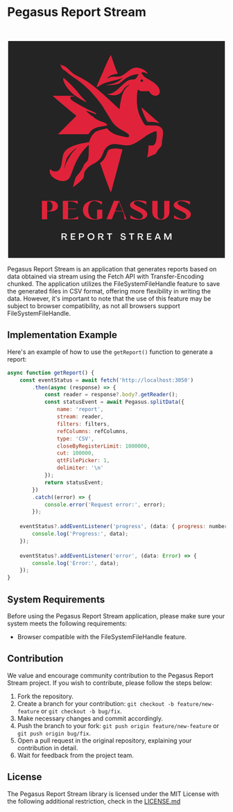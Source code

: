 # Pegasus Report Stream

<br />
<p align="center">
  <img src="https://raw.githubusercontent.com/carloseduardodb/public-storage-images/main/Pegasus.png" alt="Pegasus Report Stream Logo">
</p>

Pegasus Report Stream is an application that generates reports based on data obtained via stream using the Fetch API with Transfer-Encoding chunked. The application utilizes the FileSystemFileHandle
feature to save the generated files in CSV format, offering more flexibility in writing the data. However, it's important to note that the use of this feature may be subject to browser compatibility,
as not all browsers support FileSystemFileHandle.

## Implementation Example

Here's an example of how to use the `getReport()` function to generate a report:

```javascript
async function getReport() {
    const eventStatus = await fetch('http://localhost:3050')
        .then(async (response) => {
            const reader = response?.body?.getReader();
            const statusEvent = await Pegasus.splitData({
                name: 'report',
                stream: reader,
                filters: filters,
                refColumns: refColumns,
                type: 'CSV',
                closeByRegisterLimit: 1000000,
                cut: 100000,
                qttFilePicker: 1,
                delimiter: '\n'
            });
            return statusEvent;
        })
        .catch((error) => {
            console.error('Request error:', error);
        });

    eventStatus?.addEventListener('progress', (data: { progress: number }) => {
        console.log('Progress:', data);
    });

    eventStatus?.addEventListener('error', (data: Error) => {
        console.log('Error:', data);
    });
}
```

## System Requirements

Before using the Pegasus Report Stream application, please make sure your system meets the following requirements:

-   Browser compatible with the FileSystemFileHandle feature.

## Contribution

We value and encourage community contribution to the Pegasus Report Stream project. If you wish to contribute, please follow the steps below:

1. Fork the repository.
2. Create a branch for your contribution: `git checkout -b feature/new-feature` or `git checkout -b bug/fix`.
3. Make necessary changes and commit accordingly.
4. Push the branch to your fork: `git push origin feature/new-feature` or `git push origin bug/fix`.
5. Open a pull request in the original repository, explaining your contribution in detail.
6. Wait for feedback from the project team.

## License

The Pegasus Report Stream library is licensed under the MIT License with the following additional restriction, check in the [LICENSE.md](/LICENSE.md)
